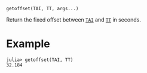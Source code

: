 ```
getoffset(TAI, TT, args...)
```

Return the fixed offset between [`TAI`](@ref) and [`TT`](@ref) in seconds.

# Example

```jldoctest; setup = :(using AstroTime)
julia> getoffset(TAI, TT)
32.184
```
